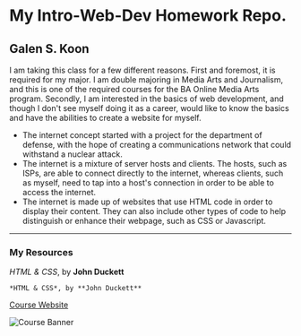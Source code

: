 # My Intro-Web-Dev Homework Repo.
## Galen S. Koon

I am taking this class for a few different reasons. First and foremost, it is required for my major. I am double majoring in Media Arts and Journalism, and this is one of the required courses for the BA Online Media Arts program. Secondly, I am interested in the basics of web development, and though I don't see myself doing it as a career, would like to know the basics and have the abilities to create a website for myself.

* The internet concept started with a project for the department of defense, with the hope of creating a communications network that could withstand a nuclear attack.
* The internet is a mixture of server hosts and clients. The hosts, such as ISPs, are able to connect directly to the internet, whereas clients, such as myself, need to tap into a host's connection in order to be able to access the internet.
* The internet is made up of websites that use HTML code in order to display their content. They can also include other types of code to help distinguish or enhance their webpage, such as CSS or Javascript.
***
### My Resources
*HTML & CSS*, by **John Duckett**
```
*HTML & CSS*, by **John Duckett**
```

[Course Website](https://media-ed-online.github.io/intro-web-dev/)

![Course Banner](http://bit.ly/2DIVG46)
